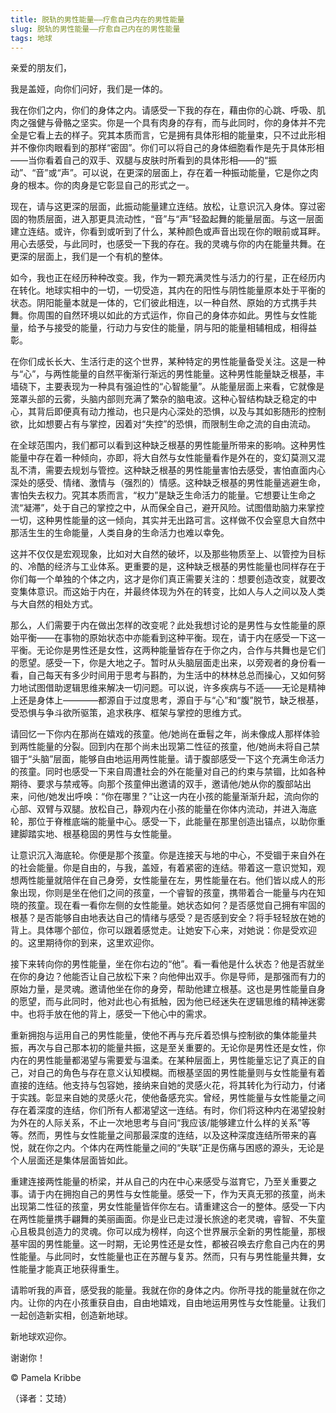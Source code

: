 ```yaml
--- 
title: 脱轨的男性能量——疗愈自己内在的男性能量 
slug: 脱轨的男性能量——疗愈自己内在的男性能量 
tags: 地球
--- 
```

亲爱的朋友们，

我是盖娅，向你们问好，我们是一体的。

我在你们之内，你们的身体之内。请感受一下我的存在，藉由你的心跳、呼吸、肌肉之强健与骨骼之坚实。你是一个具有肉身的存有，而与此同时，你的身体并不完全是它看上去的样子。究其本质而言，它是拥有具体形相的能量束，只不过此形相并不像你肉眼看到的那样“密固”。你们可以将自己的身体细胞看作是先于具体形相——当你看着自己的双手、双腿与皮肤时所看到的具体形相——的“振动”、“音”或“声”。可以说，在更深的层面上，存在着一种振动能量，它是你之肉身的根本。你的肉身是它彰显自己的形式之一。

现在，请与这更深的层面，此振动能量建立连结。放松，让意识沉入身体。穿过密固的物质层面，进入那更具流动性，“音”与“声”轻盈起舞的能量层面。与这一层面建立连结。或许，你看到或听到了什么，某种颜色或声音出现在你的眼前或耳畔。用心去感受，与此同时，也感受一下我的存在。我的灵魂与你的内在能量共舞。在更深的层面上，我们是一个有机的整体。

如今，我也正在经历种种改变。我，作为一颗充满灵性与活力的行星，正在经历内在转化。地球实相中的一切，一切受造，其内在的阳性与阴性能量原本处于平衡的状态。阴阳能量本就是一体的，它们彼此相连，以一种自然、原始的方式携手共舞。你周围的自然环境以如此的方式运作，你自己的身体亦如此。男性与女性能量，给予与接受的能量，行动力与安住的能量，阴与阳的能量相辅相成，相得益彰。

在你们成长长大、生活行走的这个世界，某种特定的男性能量备受关注。这是一种与“心”，与两性能量的自然平衡渐行渐远的男性能量。这种男性能量缺乏根基，丰墙硗下，主要表现为一种具有强迫性的“心智能量”。从能量层面上来看，它就像是笼罩头部的云雾，头脑内部则充满了繁杂的脑电波。这种心智结构缺乏稳定的中心，其背后即便真有动力推动，也只是内心深处的恐惧，以及与其如影随形的控制欲，比如想要占有与掌控，因着对“失控”的恐惧，而限制生命之流的自由流动。

在全球范围内，我们都可以看到这种缺乏根基的男性能量所带来的影响。这种男性能量中存在着一种倾向，亦即，将大自然与女性能量看作是外在的，变幻莫测又混乱不清，需要去规划与管控。这种缺乏根基的男性能量害怕去感受，害怕直面内心深处的感受、情绪、激情与（强烈的）情感。这种缺乏根基的男性能量逃避生命，害怕失去权力。究其本质而言，“权力”是缺乏生命活力的能量。它想要让生命之流“凝滞”，处于自己的掌控之中，从而保全自己，避开风险。试图借助脑力来掌控一切，这种男性能量的这一倾向，其实并无出路可言。这样做不仅会窒息大自然中那活生生的生命能量，人类自身的生命活力也难以幸免。

这并不仅仅是宏观现象，比如对大自然的破坏，以及那些物质至上、以管控为目标的、冷酷的经济与工业体系。更重要的是，这种缺乏根基的男性能量也同样存在于你们每一个单独的个体之内，这才是你们真正需要关注的：想要创造改变，就要改变集体意识。而这始于内在，并最终体现为外在的转变，比如人与人之间以及人类与大自然的相处方式。

那么，人们需要于内在做出怎样的改变呢？此处我想讨论的是男性与女性能量的原始平衡——在事物的原始状态中亦能看到这种平衡。现在，请于内在感受一下这一平衡。无论你是男性还是女性，这两种能量皆存在于你之内，合作与共舞也是它们的愿望。感受一下，你是大地之子。暂时从头脑层面走出来，以旁观者的身份看一看，自己每天有多少时间用于思考与斟酌，为生活中的林林总总而操心，又如何努力地试图借助逻辑思维来解决一切问题。可以说，许多疾病与不适——无论是精神上还是身体上————都源自于过度思考，源自于与“心”和“腹”脱节，缺乏根基，受恐惧与争斗欲所驱策，追求秩序、框架与掌控的思维方式。

请回忆一下你内在那尚在嬉戏的孩童。他/她尚在垂髫之年，尚未像成人那样体验到两性能量的分裂。回到内在那个尚未出现第二性征的孩童，他/她尚未将自己禁锢于“头脑”层面，能够自由地运用两性能量。请于腹部感受一下这个充满生命活力的孩童。同时也感受一下来自周遭社会的外在能量对自己的约束与禁锢，比如各种期待、要求与禁戒等。向那个孩童伸出邀请的双手，邀请他/她从你的腹部站出来，问他/她发出呼唤：“你在哪里？”让这一内在小孩的能量渐渐升起，流向你的心部、双臂与双腿。放松自己，静观内在小孩的能量在你体内流动，并进入海底轮，那位于脊椎底端的能量中心。感受一下，此能量在那里创造出锚点，以助你重建脚踏实地、根基稳固的男性与女性能量。

让意识沉入海底轮。你便是那个孩童。你是连接天与地的中心，不受锢于来自外在的社会能量。你是自由的，与我，盖娅，有着紧密的连结。带着这一意识觉知，观想两性能量就陪伴在自己身旁，女性能量在左，男性能量在右。他们皆以成人的形象出现，你则是坐在他们之间的孩童，一个睿智的孩童，携带着合一能量与内在知晓的孩童。现在看一看你左侧的女性能量。她状态如何？是否感觉自己拥有牢固的根基？是否能够自由地表达自己的情绪与感受？是否感到安全？将手轻轻放在她的背上。具体哪个部位，你可以跟着感觉走。让她安下心来，对她说：你是受欢迎的。这里期待你的到来，这里欢迎你。

接下来转向你的男性能量，坐在你右边的“他”。看一看他是什么状态？他是否就坐在你的身边？他能否让自己放松下来？向他伸出双手。你是导师，是那强而有力的原始力量，是灵魂。邀请他坐在你的身旁，帮助他建立根基。这也是男性能量自身的愿望，而与此同时，他对此也心有抵触，因为他已经迷失在逻辑思维的精神迷雾中。也将手放在他的背上，感受一下他心中的需求。

重新拥抱与运用自己的男性能量，使他不再与充斥着恐惧与控制欲的集体能量共振，再次与自己那本初的能量共振，这是至关重要的。无论你是男性还是女性，你内在的男性能量都渴望与需要爱与温柔。在某种层面上，男性能量忘记了真正的自己，对自己的角色与存在意义认知模糊。而根基坚固的男性能量则与女性能量有着直接的连结。他支持与包容她，接纳来自她的灵感火花，将其转化为行动力，付诸于实践。彰显来自她的灵感火花，使他备感充实。曾经，男性能量与女性能量之间存在着深度的连结，你们所有人都渴望这一连结。有时，你们将这种内在渴望投射为外在的人际关系，不止一次地思考与自问“我应该/能够建立什么样的关系”等等。然而，男性与女性能量之间那最深度的连结，以及这种深度连结所带来的喜悦，就在你之内。个体内在两性能量之间的“失联”正是伤痛与困惑的源头，无论是个人层面还是集体层面皆如此。

重建连接两性能量的桥梁，并从自己的内在中心来感受与滋育它，乃至关重要之事。请于内在拥抱自己的男性与女性能量。感受一下，作为天真无邪的孩童，尚未出现第二性征的孩童，男女性能量皆伴你左右。请重建这合一的整体。感受一下内在两性能量携手翩舞的美丽画面。你是业已走过漫长旅途的老灵魂，睿智、不失童心且极具创造力的灵魂。你可以成为榜样，向这个世界展示全新的男性能量，那根基牢固的男性能量。这一时期，无论男性还是女性，都被召唤去疗愈自己内在的男性能量。与此同时，女性能量也正在苏醒与复苏。然而，只有与男性能量共舞，女性能量才能真正地获得重生。

请聆听我的声音，感受我的能量。我就在你的身体之内。你所寻找的能量就在你之内。让你的内在小孩重获自由，自由地嬉戏，自由地运用男性与女性能量。让我们一起创造新实相，创造新地球。

新地球欢迎你。

谢谢你！

© Pamela Kribbe

（译者：艾琦）